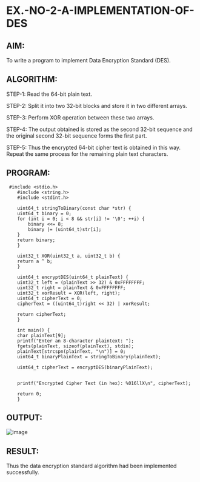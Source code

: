 # EX.-NO-2-A-IMPLEMENTATION-OF-DES

## AIM:
  To write a program to implement Data Encryption Standard (DES).

## ALGORITHM:

  STEP-1: Read the 64-bit plain text.
  
  STEP-2: Split it into two 32-bit blocks and store it in two different arrays.
  
  STEP-3: Perform XOR operation between these two arrays.
  
  STEP-4: The output obtained is stored as the second 32-bit sequence and the original second 32-bit sequence forms the first part.
  
  STEP-5: Thus the encrypted 64-bit cipher text is obtained in this way. Repeat the same process for the remaining plain text characters.
  
## PROGRAM:
```
 #include <stdio.h>
    #include <string.h>
    #include <stdint.h>

    uint64_t stringToBinary(const char *str) {
    uint64_t binary = 0;
    for (int i = 0; i < 8 && str[i] != '\0'; ++i) {
        binary <<= 8;
        binary |= (uint64_t)str[i];
    }
    return binary;
    }

    uint32_t XOR(uint32_t a, uint32_t b) {
    return a ^ b;
    }

    uint64_t encryptDES(uint64_t plainText) {
    uint32_t left = (plainText >> 32) & 0xFFFFFFFF;
    uint32_t right = plainText & 0xFFFFFFFF;
    uint32_t xorResult = XOR(left, right);
    uint64_t cipherText = 0;
    cipherText = ((uint64_t)right << 32) | xorResult;

    return cipherText;
    }

    int main() {
    char plainText[9];  
    printf("Enter an 8-character plaintext: ");
    fgets(plainText, sizeof(plainText), stdin);
    plainText[strcspn(plainText, "\n")] = 0;  
    uint64_t binaryPlainText = stringToBinary(plainText);

    uint64_t cipherText = encryptDES(binaryPlainText);

  
    printf("Encrypted Cipher Text (in hex): %016llX\n", cipherText);

    return 0;
    }
```
## OUTPUT:
![image](https://github.com/user-attachments/assets/17532bdd-ca8a-4a44-866f-c21d64946233)


## RESULT:

  Thus the data encryption standard algorithm had been implemented successfully.
